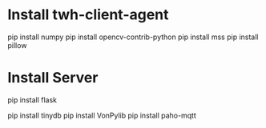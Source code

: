 # Install twh-client-agent 
pip install numpy
pip install opencv-contrib-python
pip install mss
pip install pillow

# Install Server 
pip install flask
<!-- pip install flask-wtf -->
pip install tinydb
pip install VonPylib
pip install paho-mqtt